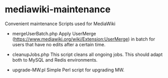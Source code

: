 mediawiki-maintenance
=====================

Convenient maintenance Scripts used for MediaWiki

* mergeUserBatch.php
Apply UserMerge (https://www.mediawiki.org/wiki/Extension:UserMerge) in batch for users that have no edits after a certain time.

* cleanupJobs.php
This script cleans all ongoing jobs. This should adapt both to MySQL and Redis environments.

* upgrade-MW.pl
Simple Perl script for upgrading MW.


